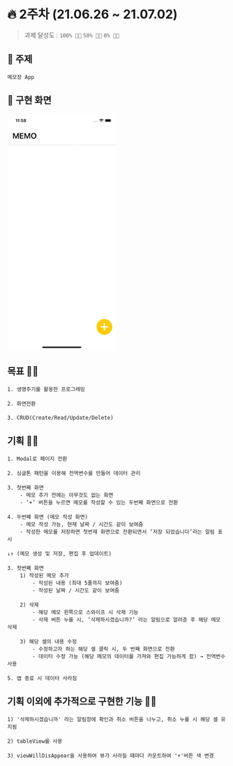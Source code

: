 # 🔥 2주차 (21.06.26 ~ 21.07.02) 

> 과제 달성도 :  `100% 👍🏻`  `50% 👌🏻`  `0% 👎🏻`

## 📌 주제
    메모장 App    

## 📌 구현 화면
<img width="250" src="./2주차.gif">

## 목표 👍🏻   

    1. 생명주기를 활용한 프로그래밍
    
    2. 화면전환
    
    3. CRUD(Create/Read/Update/Delete)

## 기획 👍🏻

    1. Modal로 페이지 전환

    2. 싱글톤 패턴을 이용해 전역변수를 만들어 데이터 관리

    3. 첫번째 화면
        - 메모 추가 전에는 아무것도 없는 화면
        - ‘+’ 버튼을 누르면 메모를 작성할 수 있는 두번째 화면으로 전환

    4. 두번째 화면 (메모 작성 화면) 
        - 메모 작성 가능, 현재 날짜 / 시간도 같이 보여줌
        - 작성한 메모를 저장하면 첫번재 화면으로 전환되면서 ‘저장 되었습니다’라는 알림 표시
    
    ↓↑ (메모 생성 및 저장, 편집 후 업데이트)
    
    3. 첫번째 화면 
        1) 작성된 메모 추가 
            - 작성된 내용 (최대 5줄까지 보여줌) 
            - 작성된 날짜 / 시간도 같이 보여줌 
        
        2) 삭제
            - 해당 메모 왼쪽으로 스와이프 시 삭제 기능 
            - 삭제 버튼 누를 시, ‘삭제하시겠습니까?’ 라는 알림으로 알려준 후 해당 메모 삭제

        3) 해당 셀의 내용 수정     
            - 수정하고자 하는 해당 셀 클릭 시, 두 번째 화면으로 전환  
            - 데이터 수정 가능 (해당 메모의 데이터를 가져와 편집 가능하게 함) → 전역변수사용

    5. 앱 종료 시 데이터 사라짐   

## 기획 이외에 추가적으로 구현한 기능 👍🏻

    1) '삭제하시겠습니까' 라는 알림창에 확인과 취소 버튼을 나누고, 취소 누를 시 해당 셀 유지됨

    2) tableView를 사용
    
    3) viewWillDisAppear을 사용하여 뷰가 사라질 때마다 카운트하여 '+'버튼 색 변경
